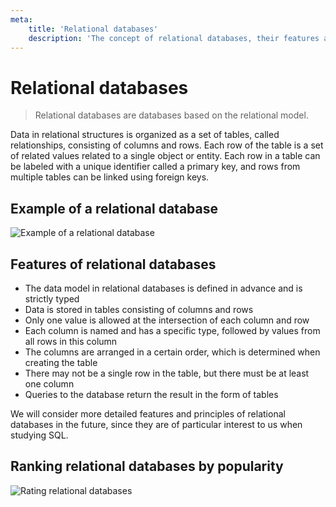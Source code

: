 ```yaml
---
meta:
    title: 'Relational databases'
    description: 'The concept of relational databases, their features and principles of operation. Ranking relational databases by popularity.'
---
```


# Relational databases

> Relational databases are databases based on the relational model.

Data in relational structures is organized as a set of tables, called relationships, consisting of columns and rows.
Each row of the table is a set of related values related to a single object or entity.
Each row in a table can be labeled with a unique identifier called a primary key, and rows from multiple tables can be linked using foreign keys.

## Example of a relational database

![Example of a relational database](https://sql-academy.org/static/guidePage/relation-databases/en_relation_dbms.png "Example of a relational database")

## Features of relational databases

- The data model in relational databases is defined in advance and is strictly typed
- Data is stored in tables consisting of columns and rows
- Only one value is allowed at the intersection of each column and row
- Each column is named and has a specific type, followed by values from all rows in this column
- The columns are arranged in a certain order, which is determined when creating the table
- There may not be a single row in the table, but there must be at least one column
- Queries to the database return the result in the form of tables

We will consider more detailed features and principles of relational databases in the future, since they are
of particular interest to us when studying SQL.

## Ranking relational databases by popularity

![Rating relational databases](https://sql-academy.org/static/guidePage/relation-databases/relation_dbms_rating.png "Rating relational databases")
